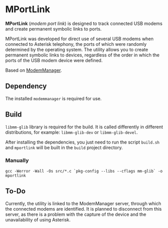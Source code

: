 # MPortLink

**MPortLink** (*modem port link*) is designed to track connected USB modems and create permanent symbolic links to ports.

MPortLink was developed for direct use of several USB modems when connected to Asterisk telephony, the ports of which were randomly determined by the operating system. The utility allows you to create permanent symbolic links to devices, regardless of the order in which the ports of the USB modem device were defined.

Based on [ModemManager](https://gitlab.freedesktop.org/mobile-broadband/ModemManager).

## Dependency

The installed `modemmanager` is required for use.

## Build

`libmm-glib` library is required for the build. It is called differently in different distributions, for example: `libmm-glib-dev` or `libmm-glib-devel`.

After installing the dependencies, you just need to run the script `build.sh `and `mportlink` will be built in the `build` project directory.

### Manually

```
gcc -Werror -Wall -Os src/*.c `pkg-config --libs --cflags mm-glib` -o mportlink
```

## To-Do

Currently, the utility is linked to the ModemManager server, through which the connected modems are identified. It is planned to disconnect from this server, as there is a problem with the capture of the device and the unavailability of using Asterisk.
